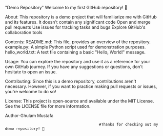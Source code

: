 "Demo Repository"
Welcome to my first GitHub repository! 🎉

 About:
This repository is a demo project that will familiarize me with GitHub and its features. It doesn't contain any significant code
Open and merge pull requests
Use issues for tracking tasks and bugs
Explore GitHub's collaboration tools

Contents:
README.md: This file, provides an overview of the repository.
example.py: A simple Python script used for demonstration purposes.
hello_world.txt: A text file containing a basic "Hello, World!" message.

Usage:
You can explore the repository and use it as a reference for your own GitHub journey. If you have any suggestions or questions, don't hesitate to open an issue.

Contributing:
Since this is a demo repository, contributions aren't necessary. However, if you want to practice making pull requests or issues, you're welcome to do so!

License:
This project is open-source and available under the MIT License. See the LICENSE file for more information.

Author-Ghulam Mustafa

                                               #Thanks for checking out my demo repository! 🌟
